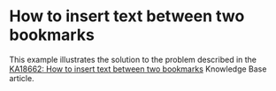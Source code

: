 # How to insert text between two bookmarks


<p>This example illustrates the solution to the problem described in the <a href="https://www.devexpress.com/Support/Center/p/KA18662">KA18662: How to insert text between two bookmarks</a> Knowledge Base article.</p>

<br/>


